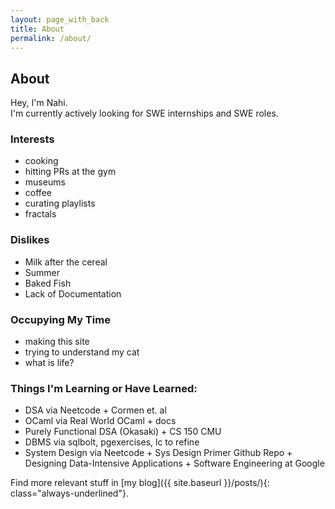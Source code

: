 ```yaml
---
layout: page_with_back
title: About
permalink: /about/
---
```


## About

Hey, I'm Nahi.  
I'm currently actively looking for SWE internships and SWE roles.

### Interests

- cooking
- hitting PRs at the gym
- museums
- coffee
- curating playlists
- fractals

### Dislikes

- Milk after the cereal
- Summer
- Baked Fish
- Lack of Documentation

### Occupying My Time

- making this site
- trying to understand my cat
- what is life?

### Things I'm Learning or Have Learned:

- DSA via Neetcode + Cormen et. al
- OCaml via Real World OCaml + docs
- Purely Functional DSA (Okasaki) + CS 150 CMU
- DBMS via sqlbolt, pgexercises, lc to refine
- System Design via Neetcode + Sys Design Primer Github Repo + Designing Data-Intensive Applications + Software Engineering at Google

Find more relevant stuff in [my blog]({{ site.baseurl }}/posts/){: class="always-underlined"}.
